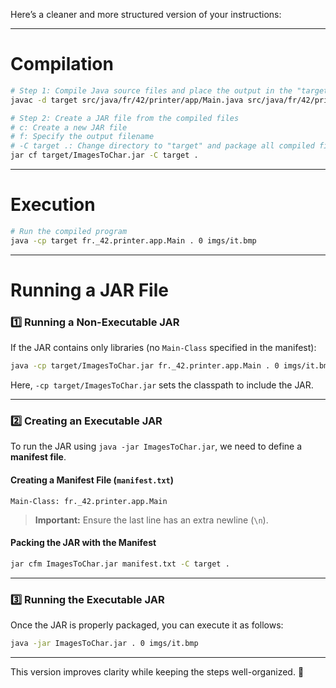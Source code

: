 Here’s a cleaner and more structured version of your instructions:  

---

# **Compilation**  

```bash
# Step 1: Compile Java source files and place the output in the "target" directory
javac -d target src/java/fr/42/printer/app/Main.java src/java/fr/42/printer/logic/BMPReader.java src/java/fr/42/printer/logic/ImageConverter.java

# Step 2: Create a JAR file from the compiled files
# c: Create a new JAR file
# f: Specify the output filename
# -C target .: Change directory to "target" and package all compiled files inside
jar cf target/ImagesToChar.jar -C target .
```

---

# **Execution**  

```bash
# Run the compiled program
java -cp target fr._42.printer.app.Main . 0 imgs/it.bmp
```

---

# **Running a JAR File**  

### **1️⃣ Running a Non-Executable JAR**  
If the JAR contains only libraries (no `Main-Class` specified in the manifest):  
```bash
java -cp target/ImagesToChar.jar fr._42.printer.app.Main . 0 imgs/it.bmp
```
Here, `-cp target/ImagesToChar.jar` sets the classpath to include the JAR.

---

### **2️⃣ Creating an Executable JAR**  
To run the JAR using `java -jar ImagesToChar.jar`, we need to define a **manifest file**.

#### **Creating a Manifest File (`manifest.txt`)**
```text
Main-Class: fr._42.printer.app.Main
```
> **Important:** Ensure the last line has an extra newline (`\n`).

#### **Packing the JAR with the Manifest**
```bash
jar cfm ImagesToChar.jar manifest.txt -C target .
```

---

### **3️⃣ Running the Executable JAR**  
Once the JAR is properly packaged, you can execute it as follows:  
```bash
java -jar ImagesToChar.jar . 0 imgs/it.bmp
```

---

This version improves clarity while keeping the steps well-organized. 🚀
